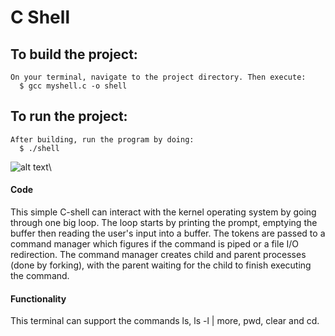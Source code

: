 # C Shell

## To build the project:
    On your terminal, navigate to the project directory. Then execute:
      $ gcc myshell.c -o shell
    
## To run the project:
    After building, run the program by doing:
      $ ./shell
      
![alt text](https://preview.ibb.co/fWVLE8/CShell_Output2.png)\
#### Code
   This simple C-shell can interact with the kernel operating system by going through one big loop. The loop starts by printing the prompt, emptying the buffer then reading the user's input into a buffer. The tokens are passed to a command manager which figures if the command is piped or a file I/O redirection. The command manager creates child and parent processes (done by forking), with the parent waiting for the child to finish executing the command.
   
#### Functionality
  This terminal can support the commands ls, ls -l | more, pwd, clear and cd.


